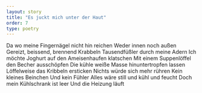 ```yaml
---
layout: story
title: "Es juckt mich unter der Haut"
order: 7
type: poetry
---
```


Da wo meine Fingernägel nicht hin reichen
Weder innen noch außen
Gereizt, beissend, brennend
Krabbeln Tausendfüßler durch meine Adern
Ich möchte Joghurt auf den Ameisenhaufen klatschen
Mit einem Suppenlöffel den Becher ausschöpfen
Die kühle weiße Masse hinuntertropfen lassen
Löffelweise das Kribbeln ersticken
Nichts würde sich mehr rühren 
Kein kleines Beinchen
Und kein Fühler
Alles wäre still und kühl und feucht
Doch mein Kühlschrank ist leer
Und die Heizung läuft
